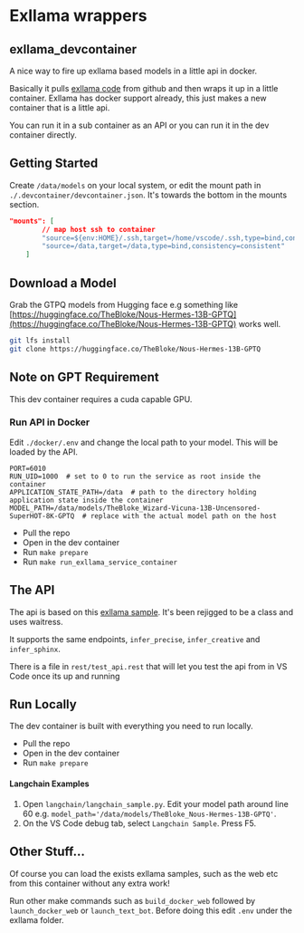 # Exllama wrappers



## exllama_devcontainer
A nice way to fire up exllama based models in a little api in docker. 

Basically it pulls [exllama code](https://github.com/turboderp/exllama) from github and then wraps it up in a little container. Exllama has docker support already, this just makes a new container that is a little api. 

You can run it in a sub container as an API or you can run it in the dev container directly. 

## Getting Started

Create `/data/models` on your local system, or edit the mount path in `./.devcontainer/devcontainer.json`. It's towards the bottom in the mounts section. 

```json
"mounts": [
		// map host ssh to container
		"source=${env:HOME}/.ssh,target=/home/vscode/.ssh,type=bind,consistency=cached",
		"source=/data,target=/data,type=bind,consistency=consistent"
	]
```

## Download a Model

Grab the GTPQ models from Hugging face e.g something like [https://huggingface.co/TheBloke/Nous-Hermes-13B-GPTQ](https://huggingface.co/TheBloke/Nous-Hermes-13B-GPTQ) works well. 

```sh
git lfs install
git clone https://huggingface.co/TheBloke/Nous-Hermes-13B-GPTQ
```

## Note on GPT Requirement
This dev container requires a cuda capable GPU. 

### Run API in Docker

Edit `./docker/.env` and change the local path to your model. This will be loaded by the API. 

```
PORT=6010
RUN_UID=1000  # set to 0 to run the service as root inside the container
APPLICATION_STATE_PATH=/data  # path to the directory holding application state inside the container
MODEL_PATH=/data/models/TheBloke_Wizard-Vicuna-13B-Uncensored-SuperHOT-8K-GPTQ  # replace with the actual model path on the host
```

- Pull the repo
- Open in the dev container
- Run `make prepare`
- Run `make run_exllama_service_container`

## The API
The api is based on this [exllama sample](https://github.com/turboderp/exllama/blob/master/example_flask.py). It's been rejigged to be a class and uses waitress. 

It supports the same endpoints, `infer_precise`, `infer_creative` and `infer_sphinx`.

There is a file in `rest/test_api.rest` that will let you test the api from in VS Code once its up and running

## Run Locally

The dev container is built with everything you need to run locally.

- Pull the repo
- Open in the dev container
- Run `make prepare`

#### Langchain Examples

1. Open `langchain/langchain_sample.py`. Edit your model path around line 60 e.g. `model_path='/data/models/TheBloke_Nous-Hermes-13B-GPTQ'`. 
2. On the VS Code debug tab, select `Langchain Sample`. Press F5.



## Other Stuff...
Of course you can load the exists exllama samples, such as the web etc from this container without any extra work!

Run other make commands such as `build_docker_web` followed by `launch_docker_web` or `launch_text_bot`. Before doing this edit `.env` under the exllama folder. 

